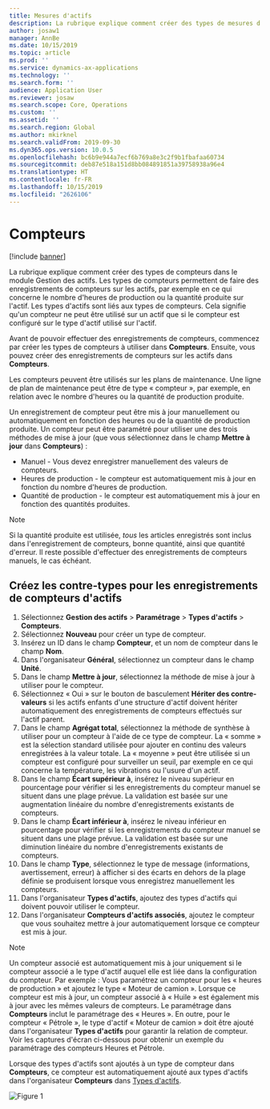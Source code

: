 ```yaml
---
title: Mesures d'actifs
description: La rubrique explique comment créer des types de mesures d'actifs dans le module Gestion des actifs.
author: josaw1
manager: AnnBe
ms.date: 10/15/2019
ms.topic: article
ms.prod: ''
ms.service: dynamics-ax-applications
ms.technology: ''
ms.search.form: ''
audience: Application User
ms.reviewer: josaw
ms.search.scope: Core, Operations
ms.custom: ''
ms.assetid: ''
ms.search.region: Global
ms.author: mkirknel
ms.search.validFrom: 2019-09-30
ms.dyn365.ops.version: 10.0.5
ms.openlocfilehash: bc6b9e944a7ecf6b769a8e3c2f9b1fbafaa60734
ms.sourcegitcommit: deb87e518a151d8bb084891851a39758938a96e4
ms.translationtype: HT
ms.contentlocale: fr-FR
ms.lasthandoff: 10/15/2019
ms.locfileid: "2626106"
---
```

# <a name="counters"></a>Compteurs

[!include [banner](../../includes/banner.md)]

La rubrique explique comment créer des types de compteurs dans le module Gestion des actifs. Les types de compteurs permettent de faire des enregistrements de compteurs sur les actifs, par exemple en ce qui concerne le nombre d'heures de production ou la quantité produite sur l'actif. Les types d'actifs sont liés aux types de compteurs. Cela signifie qu'un compteur ne peut être utilisé sur un actif que si le compteur est configuré sur le type d'actif utilisé sur l'actif.

Avant de pouvoir effectuer des enregistrements de compteurs, commencez par créer les types de compteurs à utiliser dans **Compteurs**. Ensuite, vous pouvez créer des enregistrements de compteurs sur les actifs dans **Compteurs**. 

Les compteurs peuvent être utilisés sur les plans de maintenance. Une ligne de plan de maintenance peut être de type « compteur », par exemple, en relation avec le nombre d'heures ou la quantité de production produite. 

Un enregistrement de compteur peut être mis à jour manuellement ou automatiquement en fonction des heures ou de la quantité de production produite. Un compteur peut être paramétré pour utiliser une des trois méthodes de mise à jour (que vous sélectionnez dans le champ **Mettre à jour** dans **Compteurs**) :
  
- Manuel - Vous devez enregistrer manuellement des valeurs de compteurs.  
- Heures de production - le compteur est automatiquement mis à jour en fonction du nombre d'heures de production.  
- Quantité de production - le compteur est automatiquement mis à jour en fonction des quantités produites.  

>[!NOTE]
>Si la quantité produite est utilisée, *tous* les articles enregistrés sont inclus dans l'enregistrement de compteurs, bonne quantité, ainsi que quantité d'erreur. Il reste possible d'effectuer des enregistrements de compteurs manuels, le cas échéant.

## <a name="create-counter-types-for-asset-counter-registrations"></a>Créez les contre-types pour les enregistrements de compteurs d'actifs

1. Sélectionnez **Gestion des actifs** > **Paramétrage** > **Types d'actifs** > **Compteurs**.
2. Sélectionnez **Nouveau** pour créer un type de compteur.
3. Insérez un ID dans le champ **Compteur**, et un nom de compteur dans le champ **Nom**.
4. Dans l'organisateur **Général**, sélectionnez un compteur dans le champ **Unité**.
5. Dans le champ **Mettre à jour**, sélectionnez la méthode de mise à jour à utiliser pour le compteur.
6. Sélectionnez « Oui » sur le bouton de basculement **Hériter des contre-valeurs** si les actifs enfants d'une structure d'actif doivent hériter automatiquement des enregistrements de compteurs effectués sur l'actif parent.
7. Dans le champ **Agrégat total**, sélectionnez la méthode de synthèse à utiliser pour un compteur à l'aide de ce type de compteur. La « somme » est la sélection standard utilisée pour ajouter en continu des valeurs enregistrées à la valeur totale. La « moyenne » peut être utilisée si un compteur est configuré pour surveiller un seuil, par exemple en ce qui concerne la température, les vibrations ou l'usure d'un actif. 
8. Dans le champ **Écart supérieur à**, insérez le niveau supérieur en pourcentage pour vérifier si les enregistrements du compteur manuel se situent dans une plage prévue. La validation est basée sur une augmentation linéaire du nombre d'enregistrements existants de compteurs.
9. Dans le champ **Écart inférieur à**, insérez le niveau inférieur en pourcentage pour vérifier si les enregistrements du compteur manuel se situent dans une plage prévue. La validation est basée sur une diminution linéaire du nombre d'enregistrements existants de compteurs.
10. Dans le champ **Type**, sélectionnez le type de message (informations, avertissement, erreur) à afficher si des écarts en dehors de la plage définie se produisent lorsque vous enregistrez manuellement les compteurs.
11. Dans l'organisateur **Types d'actifs**, ajoutez des types d'actifs qui doivent pouvoir utiliser le compteur.
12. Dans l'organisateur **Compteurs d'actifs associés**, ajoutez le compteur que vous souhaitez mettre à jour automatiquement lorsque ce compteur est mis à jour.


>[!NOTE]
>Un compteur associé est automatiquement mis à jour uniquement si le compteur associé a le type d'actif auquel elle est liée dans la configuration du compteur. Par exemple : Vous paramétrez un compteur pour les « heures de production » et ajoutez le type « Moteur de camion ». Lorsque ce compteur est mis à jour, un compteur associé à « Huile » est également mis à jour avec les mêmes valeurs de compteurs. Le paramétrage dans **Compteurs** inclut le paramétrage des « Heures ». En outre, pour le compteur « Pétrole », le type d'actif « Moteur de camion » doit être ajouté dans l'organisateur **Types d'actifs** pour garantir la relation de compteur. Voir les captures d'écran ci-dessous pour obtenir un exemple du paramétrage des compteurs Heures et Pétrole.

Lorsque des types d'actifs sont ajoutés à un type de compteur dans **Compteurs**, ce compteur est automatiquement ajouté aux types d'actifs dans l'organisateur **Compteurs** dans [Types d'actifs](../setup-for-objects/object-types.md).

![Figure 1](media/071-setup-for-objects.png)

